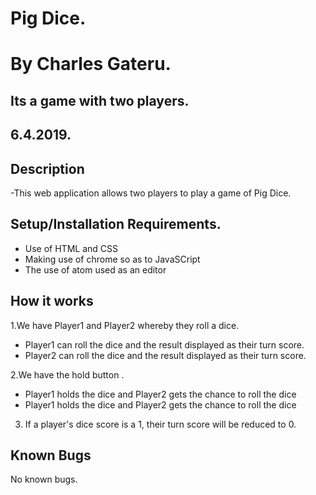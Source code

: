 # Pig Dice.

# By Charles Gateru.

## Its a game with two players.

## 6.4.2019.

## Description

-This web application allows two players to play a game of Pig Dice.

## Setup/Installation Requirements.

- Use of HTML and CSS
- Making use of chrome so as to JavaSCript
- The use of atom used as an editor

## How it works

1.We have Player1 and Player2 whereby they roll a dice.

- Player1 can roll the dice and the result displayed as their turn score.
- Player2 can roll the dice and the result displayed as their turn score.

 2.We have the hold button .
- Player1 holds the dice and Player2 gets the chance to roll the dice
- Player1 holds the dice and Player2 gets the chance to roll the dice

3. If a player's dice score is a 1, their turn score will be reduced to 0.

## Known Bugs

No known bugs.
